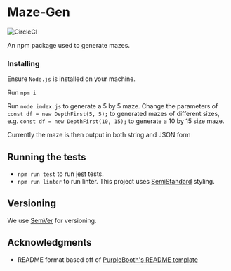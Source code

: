 # Maze-Gen

![CircleCI](https://img.shields.io/circleci/build/github/JRIngram/maze-gen)

An npm package used to generate mazes. 

### Installing

Ensure `Node.js` is installed on your machine.

Run `npm i`

Run `node index.js` to generate a 5 by 5 maze. Change the parameters of `const df = new DepthFirst(5, 5);` to generated mazes of different sizes, e.g. `const df = new DepthFirst(10, 15);` to generate a 10 by 15 size maze.

Currently the maze is then output in both string and JSON form


## Running the tests

* `npm run test` to run [jest](https://jestjs.io/) tests.
* `npm run linter` to run linter. This project uses [SemiStandard](https://github.com/standard/semistandard) styling.

## Versioning

We use [SemVer](http://semver.org/) for versioning.


## Acknowledgments

* README format based off of [PurpleBooth's README template](https://gist.github.com/PurpleBooth/109311bb0361f32d87a2)

